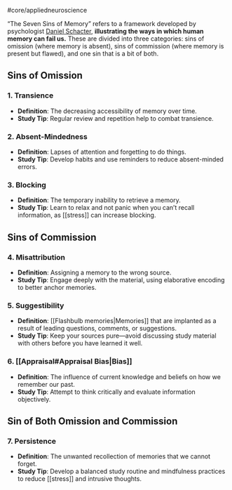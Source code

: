 #core/appliedneuroscience

“The Seven Sins of Memory” refers to a framework developed by psychologist [Daniel Schacter](https://en.wikipedia.org/wiki/Daniel_Schacter), **illustrating the ways in which human memory can fail us.** These are divided into three categories: sins of omission (where memory is absent), sins of commission (where memory is present but flawed), and one sin that is a bit of both.

## Sins of Omission

### 1. Transience

- **Definition**: The decreasing accessibility of memory over time.
- **Study Tip**: Regular review and repetition help to combat transience.

### 2. Absent-Mindedness

- **Definition**: Lapses of attention and forgetting to do things.
- **Study Tip**: Develop habits and use reminders to reduce absent-minded errors.

### 3. Blocking

- **Definition**: The temporary inability to retrieve a memory.
- **Study Tip**: Learn to relax and not panic when you can’t recall information, as [[stress]] can increase blocking.

## Sins of Commission

### 4. Misattribution

- **Definition**: Assigning a memory to the wrong source.
- **Study Tip**: Engage deeply with the material, using elaborative encoding to better anchor memories.

### 5. Suggestibility

- **Definition**: [[Flashbulb memories|Memories]] that are implanted as a result of leading questions, comments, or suggestions.
- **Study Tip**: Keep your sources pure—avoid discussing study material with others before you have learned it well.

### 6. [[Appraisal#Appraisal Bias|Bias]]

- **Definition**: The influence of current knowledge and beliefs on how we remember our past.
- **Study Tip**: Attempt to think critically and evaluate information objectively.

## Sin of Both Omission and Commission

### 7. Persistence

- **Definition**: The unwanted recollection of memories that we cannot forget.
- **Study Tip**: Develop a balanced study routine and mindfulness practices to reduce [[stress]] and intrusive thoughts.

